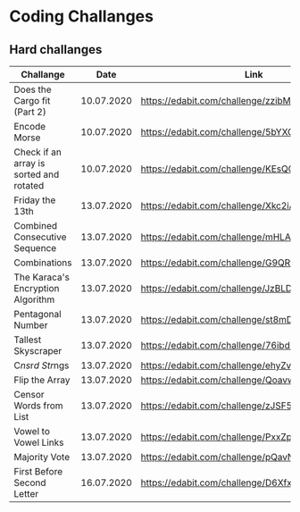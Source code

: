 # Coding Challanges

## Hard challanges

| Challange | Date  | Link |
| --------- | ----- | ---- |
| Does the Cargo fit (Part 2)| 10.07.2020 | https://edabit.com/challenge/zzibM5MaxDNvQCrEk |
| Encode Morse | 10.07.2020| https://edabit.com/challenge/5bYXQfpyoithnQisa |
| Check if an array is sorted and rotated | 10.07.2020 | https://edabit.com/challenge/KEsQGp7LsP3KwmqJ7 |
| Friday the 13th | 13.07.2020 | https://edabit.com/challenge/Xkc2iAjwCap2z9N5D |
| Combined Consecutive Sequence | 13.07.2020 | https://edabit.com/challenge/mHLAmj4vmRuXrT8Nb |
| Combinations | 13.07.2020 | https://edabit.com/challenge/G9QRtAGXb9Cu368Pw |
| The Karaca's Encryption Algorithm | 13.07.2020 | https://edabit.com/challenge/JzBLDzrcGCzDjkk5n |
| Pentagonal Number | 13.07.2020 | https://edabit.com/challenge/st8mDxreMcuWxuz8c |
| Tallest Skyscraper | 13.07.2020 | https://edabit.com/challenge/76ibd8jZxvhAwDskb |
| C*ns*r*d Str*ngs | 13.07.2020 | https://edabit.com/challenge/ehyZvt6AJF4rKFfXT |
| Flip the Array | 13.07.2020 | https://edabit.com/challenge/QoavwQhmrDpXJhBW9 |
| Censor Words from List | 13.07.2020 | https://edabit.com/challenge/zJSF5EfPe69e9sJAc |
| Vowel to Vowel Links | 13.07.2020 | https://edabit.com/challenge/PxxZprxCjDrzaTcLQ |
| Majority Vote | 13.07.2020 | https://edabit.com/challenge/pQavNkBbdmvSMmx5x |
| First Before Second Letter | 16.07.2020 | https://edabit.com/challenge/D6XfxhRobdQvbKX4v